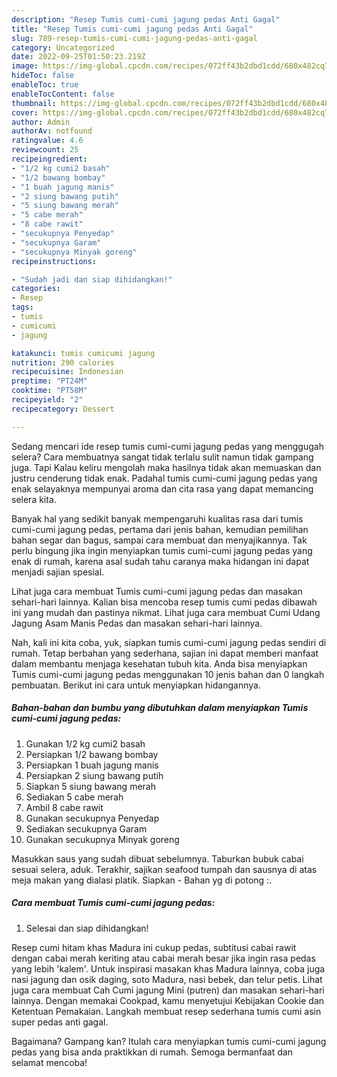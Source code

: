 ```yaml
---
description: "Resep Tumis cumi-cumi jagung pedas Anti Gagal"
title: "Resep Tumis cumi-cumi jagung pedas Anti Gagal"
slug: 789-resep-tumis-cumi-cumi-jagung-pedas-anti-gagal
category: Uncategorized
date: 2022-09-25T01:50:23.219Z
image: https://img-global.cpcdn.com/recipes/072ff43b2dbd1cdd/680x482cq70/tumis-cumi-cumi-jagung-pedas-foto-resep-utama.jpg
hideToc: false
enableToc: true
enableTocContent: false
thumbnail: https://img-global.cpcdn.com/recipes/072ff43b2dbd1cdd/680x482cq70/tumis-cumi-cumi-jagung-pedas-foto-resep-utama.jpg
cover: https://img-global.cpcdn.com/recipes/072ff43b2dbd1cdd/680x482cq70/tumis-cumi-cumi-jagung-pedas-foto-resep-utama.jpg
author: Admin
authorAv: notfound
ratingvalue: 4.6
reviewcount: 25
recipeingredient:
- "1/2 kg cumi2 basah"
- "1/2 bawang bombay"
- "1 buah jagung manis"
- "2 siung bawang putih"
- "5 siung bawang merah"
- "5 cabe merah"
- "8 cabe rawit"
- "secukupnya Penyedap"
- "secukupnya Garam"
- "secukupnya Minyak goreng"
recipeinstructions:

- "Sudah jadi dan siap dihidangkan!"
categories:
- Resep
tags:
- tumis
- cumicumi
- jagung

katakunci: tumis cumicumi jagung 
nutrition: 290 calories
recipecuisine: Indonesian
preptime: "PT24M"
cooktime: "PT58M"
recipeyield: "2"
recipecategory: Dessert

---
```



Sedang mencari ide resep tumis cumi-cumi jagung pedas yang menggugah selera? Cara membuatnya sangat tidak terlalu sulit namun tidak gampang juga. Tapi Kalau keliru mengolah maka hasilnya tidak akan memuaskan dan justru cenderung tidak enak. Padahal tumis cumi-cumi jagung pedas yang enak selayaknya mempunyai aroma dan cita rasa yang dapat memancing selera kita.


Banyak hal yang sedikit banyak mempengaruhi kualitas rasa dari tumis cumi-cumi jagung pedas, pertama dari jenis bahan, kemudian pemilihan bahan segar dan bagus, sampai cara membuat dan menyajikannya. Tak perlu bingung jika ingin menyiapkan tumis cumi-cumi jagung pedas yang enak di rumah, karena asal sudah tahu caranya maka hidangan ini dapat menjadi sajian spesial.

Lihat juga cara membuat Tumis cumi-cumi jagung pedas dan masakan sehari-hari lainnya. Kalian bisa mencoba resep tumis cumi pedas dibawah ini yang mudah dan pastinya nikmat. Lihat juga cara membuat Cumi Udang Jagung Asam Manis Pedas dan masakan sehari-hari lainnya.


Nah, kali ini kita coba, yuk, siapkan tumis cumi-cumi jagung pedas sendiri di rumah. Tetap berbahan yang sederhana, sajian ini dapat memberi manfaat dalam membantu menjaga kesehatan tubuh kita. Anda bisa menyiapkan Tumis cumi-cumi jagung pedas menggunakan 10 jenis bahan dan 0 langkah pembuatan. Berikut ini cara untuk menyiapkan hidangannya.

<!--inarticleads1-->

##### Bahan-bahan dan bumbu yang dibutuhkan dalam menyiapkan Tumis cumi-cumi jagung pedas:

1. Gunakan 1/2 kg cumi2 basah
1. Persiapkan 1/2 bawang bombay
1. Persiapkan 1 buah jagung manis
1. Persiapkan 2 siung bawang putih
1. Siapkan 5 siung bawang merah
1. Sediakan 5 cabe merah
1. Ambil 8 cabe rawit
1. Gunakan secukupnya Penyedap
1. Sediakan secukupnya Garam
1. Gunakan secukupnya Minyak goreng


Masukkan saus yang sudah dibuat sebelumnya. Taburkan bubuk cabai sesuai selera, aduk. Terakhir, sajikan seafood tumpah dan sausnya di atas meja makan yang dialasi platik. Siapkan - Bahan yg di potong :. 

<!--inarticleads2-->

##### Cara membuat Tumis cumi-cumi jagung pedas:


1. Selesai dan siap dihidangkan!

Resep cumi hitam khas Madura ini cukup pedas, subtitusi cabai rawit dengan cabai merah keriting atau cabai merah besar jika ingin rasa pedas yang lebih &#39;kalem&#39;. Untuk inspirasi masakan khas Madura lainnya, coba juga nasi jagung dan osik daging, soto Madura, nasi bebek, dan telur petis. Lihat juga cara membuat Cah Cumi jagung Mini (putren) dan masakan sehari-hari lainnya. Dengan memakai Cookpad, kamu menyetujui Kebijakan Cookie dan Ketentuan Pemakaian. Langkah membuat resep sederhana tumis cumi asin super pedas anti gagal. 

Bagaimana? Gampang kan? Itulah cara menyiapkan tumis cumi-cumi jagung pedas yang bisa anda praktikkan di rumah. Semoga bermanfaat dan selamat mencoba!
